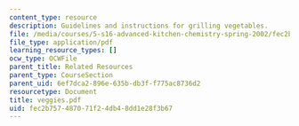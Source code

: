 ```yaml
---
content_type: resource
description: Guidelines and instructions for grilling vegetables.
file: /media/courses/5-s16-advanced-kitchen-chemistry-spring-2002/fec2b757487071f24db48dd1e28f3b67_veggies.pdf
file_type: application/pdf
learning_resource_types: []
ocw_type: OCWFile
parent_title: Related Resources
parent_type: CourseSection
parent_uid: 6ef7dca2-896e-635b-db3f-f775ac8736d2
resourcetype: Document
title: veggies.pdf
uid: fec2b757-4870-71f2-4db4-8dd1e28f3b67
---
```

